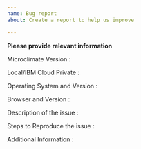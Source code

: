 ```yaml
---
name: Bug report
about: Create a report to help us improve

---
```


**Please provide relevant information**

Microclimate Version : 

Local/IBM Cloud Private : 

Operating System and Version : 

Browser and Version :

Description of the issue :

Steps to Reproduce the issue :

Additional Information :  

